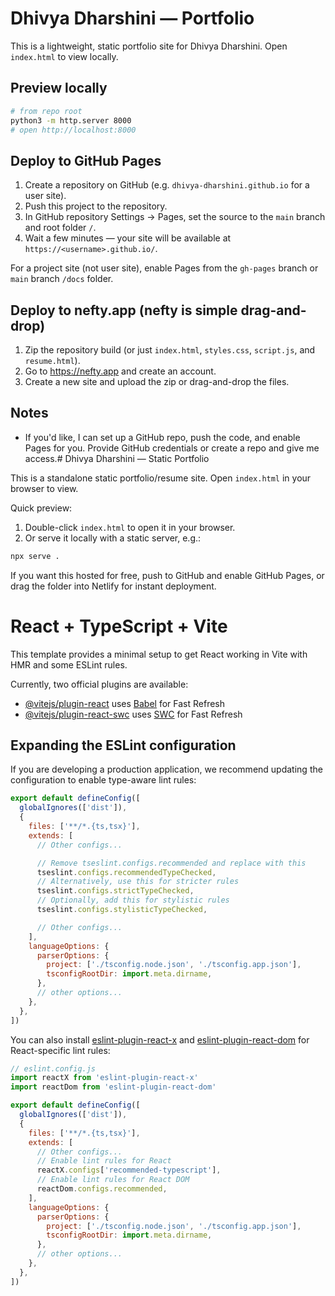 # Dhivya Dharshini — Portfolio

This is a lightweight, static portfolio site for Dhivya Dharshini. Open `index.html` to view locally.

## Preview locally

```bash
# from repo root
python3 -m http.server 8000
# open http://localhost:8000
```

## Deploy to GitHub Pages

1. Create a repository on GitHub (e.g. `dhivya-dharshini.github.io` for a user site).
2. Push this project to the repository.
3. In GitHub repository Settings → Pages, set the source to the `main` branch and root folder `/`.
4. Wait a few minutes — your site will be available at `https://<username>.github.io/`.

For a project site (not user site), enable Pages from the `gh-pages` branch or `main` branch `/docs` folder.

## Deploy to nefty.app (nefty is simple drag-and-drop)

1. Zip the repository build (or just `index.html`, `styles.css`, `script.js`, and `resume.html`).
2. Go to https://nefty.app and create an account.
3. Create a new site and upload the zip or drag-and-drop the files.

## Notes
- If you'd like, I can set up a GitHub repo, push the code, and enable Pages for you. Provide GitHub credentials or create a repo and give me access.# Dhivya Dharshini — Static Portfolio

This is a standalone static portfolio/resume site. Open `index.html` in your browser to view.

Quick preview:

1. Double-click `index.html` to open it in your browser.
2. Or serve it locally with a static server, e.g.:

```bash
npx serve .
```

If you want this hosted for free, push to GitHub and enable GitHub Pages, or drag the folder into Netlify for instant deployment.
# React + TypeScript + Vite

This template provides a minimal setup to get React working in Vite with HMR and some ESLint rules.

Currently, two official plugins are available:

- [@vitejs/plugin-react](https://github.com/vitejs/vite-plugin-react/blob/main/packages/plugin-react) uses [Babel](https://babeljs.io/) for Fast Refresh
- [@vitejs/plugin-react-swc](https://github.com/vitejs/vite-plugin-react/blob/main/packages/plugin-react-swc) uses [SWC](https://swc.rs/) for Fast Refresh

## Expanding the ESLint configuration

If you are developing a production application, we recommend updating the configuration to enable type-aware lint rules:

```js
export default defineConfig([
  globalIgnores(['dist']),
  {
    files: ['**/*.{ts,tsx}'],
    extends: [
      // Other configs...

      // Remove tseslint.configs.recommended and replace with this
      tseslint.configs.recommendedTypeChecked,
      // Alternatively, use this for stricter rules
      tseslint.configs.strictTypeChecked,
      // Optionally, add this for stylistic rules
      tseslint.configs.stylisticTypeChecked,

      // Other configs...
    ],
    languageOptions: {
      parserOptions: {
        project: ['./tsconfig.node.json', './tsconfig.app.json'],
        tsconfigRootDir: import.meta.dirname,
      },
      // other options...
    },
  },
])
```

You can also install [eslint-plugin-react-x](https://github.com/Rel1cx/eslint-react/tree/main/packages/plugins/eslint-plugin-react-x) and [eslint-plugin-react-dom](https://github.com/Rel1cx/eslint-react/tree/main/packages/plugins/eslint-plugin-react-dom) for React-specific lint rules:

```js
// eslint.config.js
import reactX from 'eslint-plugin-react-x'
import reactDom from 'eslint-plugin-react-dom'

export default defineConfig([
  globalIgnores(['dist']),
  {
    files: ['**/*.{ts,tsx}'],
    extends: [
      // Other configs...
      // Enable lint rules for React
      reactX.configs['recommended-typescript'],
      // Enable lint rules for React DOM
      reactDom.configs.recommended,
    ],
    languageOptions: {
      parserOptions: {
        project: ['./tsconfig.node.json', './tsconfig.app.json'],
        tsconfigRootDir: import.meta.dirname,
      },
      // other options...
    },
  },
])
```
